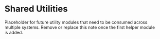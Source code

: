 # Shared Utilities

Placeholder for future utility modules that need to be consumed across multiple systems. Remove or replace this note once the first helper module is added.
